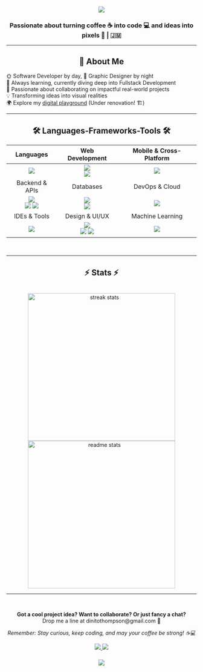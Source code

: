 <h1 align="center">
  <img
    src="https://readme-typing-svg.herokuapp.com/?font=Righteous&size=35&center=true&vCenter=true&width=500&height=70&duration=4000&lines=Hi+There!+👋;+I'm+Dinito+Thompson!;"
  />
</h1>

<h3 align="center">
  Passionate about turning coffee ☕ into code 💻 and ideas into pixels 🎨 | 🇯🇲
</h3>
<hr />
<h2 align="center">🚀 About Me</h2>

<div>
  <ul style="list-style-type: none; padding: 0;">
    <li>🌞 Software Developer by day, 🌟 Graphic Designer by night</li>
    <li>🌱 Always learning, currently diving deep into Fullstack Development</li>
    <li>🤝 Passionate about collaborating on impactful real-world projects</li>
    <li>💡 Transforming ideas into visual realities</li>
    <li>🌍 Explore my <a href="https://dinitothompson.netlify.app/">digital playground</a> (Under renovation! 🏗️)</li>
  </ul>
</div>


<hr />
<h2 align="center">🛠️ Languages-Frameworks-Tools 🛠️</h2>

<div align="center">

| Languages | Web Development | Mobile & Cross-Platform |
|:---:|:---:|:---:|
| <div align="center"><img src="https://skillicons.dev/icons?i=java,php,py,js,ts,c,cpp" /></div> | <div align="center"><img src="https://skillicons.dev/icons?i=react,nextjs,nodejs,express,bootstrap,tailwind" /><br/><img src="https://img.shields.io/badge/Shadcn/ui-000000?style=for-the-badge&logo=shadcnui&logoColor=white" /></div> | <div align="center"><img src="https://skillicons.dev/icons?i=flutter,dart,androidstudio" /></div> |
| Backend & APIs | Databases | DevOps & Cloud |
| <div align="center"><img src="https://skillicons.dev/icons?i=spring,nodejs,php,py" /><br/><img src="https://img.shields.io/badge/Express.js-000000?style=for-the-badge&logo=express&logoColor=white" /> <img src="https://img.shields.io/badge/Yii2-03979E?style=for-the-badge&logo=yii&logoColor=white" /></div> | <div align="center"><img src="https://skillicons.dev/icons?i=postgresql,mysql,mongodb" /><br/><img src="https://img.shields.io/badge/XAMPP-FB7A24?style=for-the-badge&logo=xampp&logoColor=white" /></div> | <div align="center"><img src="https://skillicons.dev/icons?i=aws,firebase,docker,git,github" /></div> |
| IDEs & Tools | Design & UI/UX | Machine Learning |
| <div align="center"><img src="https://skillicons.dev/icons?i=androidstudio,vscode,idea,postman,gradle,maven,npm" /></div> | <div align="center"><img src="https://skillicons.dev/icons?i=figma" /><br/><img src="https://img.shields.io/badge/Adobe-FF0000?style=for-the-badge&logo=adobe&logoColor=white" /> <img src="https://img.shields.io/badge/Affinity-222324?style=for-the-badge&logo=affinity&logoColor=white" /></div> | <div align="center"><img src="https://skillicons.dev/icons?i=tensorflow,py" /></div> |
</div>
<br />
<hr />
<h2 align="center">⚡ Stats ⚡</h2>
<br />
<div align="center">
  <img
    width="390"
    src="https://github-readme-streak-stats.herokuapp.com/?user=DinitoThompson&theme=radical&hide_border=true"
    alt="streak stats"
  />
  <img
    width="390"
    src="https://github-readme-stats-salesp07.vercel.app/api?username=DinitoThompson&count_private=true&show_icons=true&theme=radical&rank_icon=github&border_radius=10"
    alt="readme stats"
  />
  <br />
</div>
<hr />
<br />
<div align="center">
  <p>
    <strong
      >Got a cool project idea? Want to collaborate? Or just fancy a
      chat?</strong
    ><br />
    Drop me a line at dinitothompson@gmail.com 📧
  </p>
  <p>
    <em
      >Remember: Stay curious, keep coding, and may your coffee be strong!
      ☕💻</em
    >
  </p>
</div>

<div align="center">
  <a href="mailto:dinitothompson@gmail.com">
    <img
      src="https://img.shields.io/badge/Gmail-333333?style=for-the-badge&logo=gmail&logoColor=red"
    />
  </a>
  <a href="https://www.linkedin.com/in/dinito-thompson/" target="_blank">
    <img
      src="https://img.shields.io/badge/LinkedIn-0077B5?style=for-the-badge&logo=linkedin&logoColor=white"
      target="_blank"
    />
  </a>
</div>

<h3 align="center">
  <img
    src="https://readme-typing-svg.herokuapp.com/?font=Righteous&size=25&center=true&vCenter=true&width=500&height=70&duration=4000&lines=Thanks+for+visiting!+✌️;"
  />
</h3>
